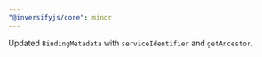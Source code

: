 ```yaml
---
"@inversifyjs/core": minor
---
```


Updated `BindingMetadata` with `serviceIdentifier` and `getAncestor`.
